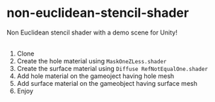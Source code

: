 # non-euclidean-stencil-shader
Non Euclidean stencil shader with a demo scene for Unity!<br><br>
1. Clone
2. Create the hole material using `MaskOneZLess.shader`
3. Create the surface material using `Diffuse RefNotEqualOne.shader`
4. Add hole material on the gameoject having hole mesh
5. Add surface material on the gameobject having surface mesh
6. Enjoy

